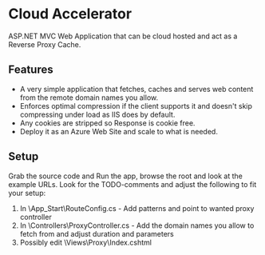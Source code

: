 # Cloud Accelerator
ASP.NET MVC Web Application that can be cloud hosted and act as a Reverse Proxy Cache.

## Features
* A very simple application that fetches, caches and serves web content from the remote domain names you allow.
* Enforces optimal compression if the client supports it and doesn't skip compressing under load as IIS does by default.
* Any cookies are stripped so Response is cookie free.
* Deploy it as an Azure Web Site and scale to what is needed.

## Setup
Grab the source code and Run the app, browse the root and look at the example URLs. Look for the TODO-comments and adjust the following to fit your setup:

1. In \App_Start\RouteConfig.cs - Add patterns and point to wanted proxy controller
2. In \Controllers\ProxyController.cs - Add the domain names you allow to fetch from and adjust duration and parameters
3. Possibly edit \Views\Proxy\Index.cshtml
